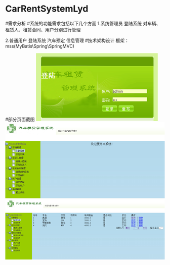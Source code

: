 
# CarRentSystemLyd

#需求分析
#系统的功能需求包括以下几个方面
1.系统管理员
登陆系统
对车辆、租赁人、租赁合同、用户分别进行管理

2.普通用户
登陆系统
汽车预定
信息管理
#技术架构设计
框架：mss(MyBatis\Spring\SpringMVC)

#部分页面截图
![Alt text](https://github.com/lvyidan/CarRentSystemLyd/raw/master/photo/login.png)
![Alt text](https://github.com/lvyidan/CarRentSystemLyd/raw/master/photo/welcome.png)
![Alt text](https://github.com/lvyidan/CarRentSystemLyd/raw/master/photo/carList.png)
